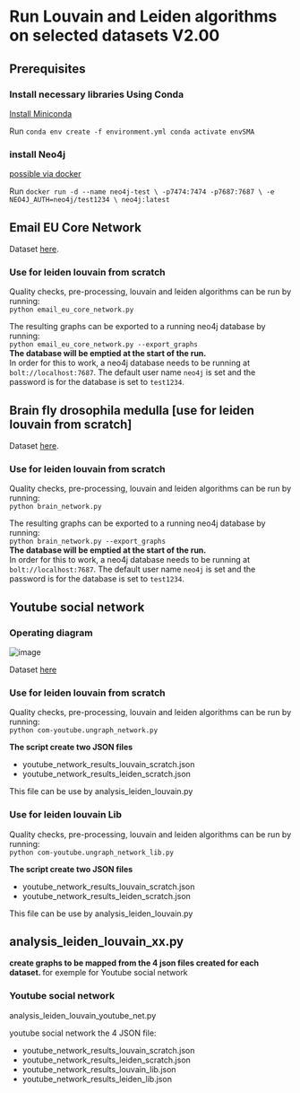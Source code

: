 # Run Louvain and Leiden algorithms on selected datasets V2.00  

## Prerequisites 

### Install necessary libraries Using Conda

[Install Miniconda](https://www.anaconda.com/docs/getting-started/miniconda/install)

Run `conda env create -f environment.yml
conda activate envSMA
`
### install Neo4j 
[possible via docker](https://docs.docker.com/get-started/)

Run `docker run -d --name neo4j-test \
  -p7474:7474 -p7687:7687 \
  -e NEO4J_AUTH=neo4j/test1234 \
  neo4j:latest
`

## Email EU Core Network

Dataset [here](https://snap.stanford.edu/data/email-Eu-core.html).

### Use for leiden louvain from scratch

Quality checks, pre-processing, louvain and leiden algorithms can be run by running: \
`python email_eu_core_network.py`

The resulting graphs can be exported to a running neo4j database by running: \
`python email_eu_core_network.py --export_graphs`\
<b>The database will be emptied at the start of the run.</b>\
In order for this to work, a neo4j database needs to be running at `bolt://localhost:7687`. The default user name `neo4j` is set and the password is for the database is set to `test1234`.

## Brain fly drosophila medulla [use for leiden louvain from scratch]

Dataset [here](https://networkrepository.com/bn-fly-drosophila-medulla-1.php).

### Use for leiden louvain from scratch

Quality checks, pre-processing, louvain and leiden algorithms can be run by running: \
`python brain_network.py`

The resulting graphs can be exported to a running neo4j database by running: \
`python brain_network.py --export_graphs`\
<b>The database will be emptied at the start of the run.</b>\
In order for this to work, a neo4j database needs to be running at `bolt://localhost:7687`. The default user name `neo4j` is set and the password is for the database is set to `test1234`.


## Youtube social network 

### Operating diagram  
![image](https://github.com/user-attachments/assets/a1911ba2-dba9-4502-86bc-c5b861263217)

Dataset [here](https://snap.stanford.edu/data/com-Youtube.html) 

### Use for leiden louvain from scratch

Quality checks, pre-processing, louvain and leiden algorithms can be run by running: \
`python com-youtube.ungraph_network.py`

<b>The script create two JSON files</b>  
- youtube_network_results_louvain_scratch.json
- youtube_network_results_leiden_scratch.json

This file can be use by analysis_leiden_louvain.py 

### Use for leiden louvain Lib
Quality checks, pre-processing, louvain and leiden algorithms can be run by running: \
`python com-youtube.ungraph_network_lib.py`

<b>The script create two JSON files</b> 
- youtube_network_results_louvain_scratch.json
- youtube_network_results_leiden_scratch.json

This file can be use by analysis_leiden_louvain.py


## analysis_leiden_louvain_xx.py 
<b> create graphs to be mapped from the 4 json files created for each dataset. </b>
for exemple for Youtube social network 

### Youtube social network  
analysis_leiden_louvain_youtube_net.py 

youtube social network the 4 JSON file:
- youtube_network_results_louvain_scratch.json
- youtube_network_results_leiden_scratch.json
- youtube_network_results_louvain_lib.json
- youtube_network_results_leiden_lib.json

